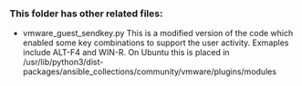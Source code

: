 ### This folder has other related files:
- vmware_guest_sendkey.py This is a modified version of the code which enabled some key combinations to support the user activity. Exmaples include ALT-F4 and WIN-R. On Ubuntu this is placed in /usr/lib/python3/dist-packages/ansible_collections/community/vmware/plugins/modules